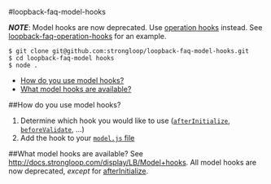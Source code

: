 #loopback-faq-model-hooks

***NOTE***: Model hooks are now deprecated.  Use [operation hooks](http://docs.strongloop.com/display/LB/Operation+hooks) instead.
See [loopback-faq-operation-hooks](https://github.com/strongloop/loopback-faq-operation-hooks) for an example. 

```
$ git clone git@github.com:strongloop/loopback-faq-model-hooks.git
$ cd loopback-faq-model hooks
$ node .
```

- [How do you use model hooks?](#how-do-you-use-model-hooks)
- [What model hooks are available?](#what-model-hooks-are-available)

##How do you use model hooks?
1. Determine which hook you would like to use ([`afterInitialize`](/common/models/coffee-shop.js), [`beforeValidate`](/common/models/coffee-shop.js), ...)
2. Add the hook to your [`model.js` file](/common/models/coffee-shop.js)

##What model hooks are available?
See http://docs.strongloop.com/display/LB/Model+hooks.  All model hooks are now deprecated, _except_ for [afterInitialize](http://docs.strongloop.com/display/LB/Model+hooks#Modelhooks-afterInitialize).
